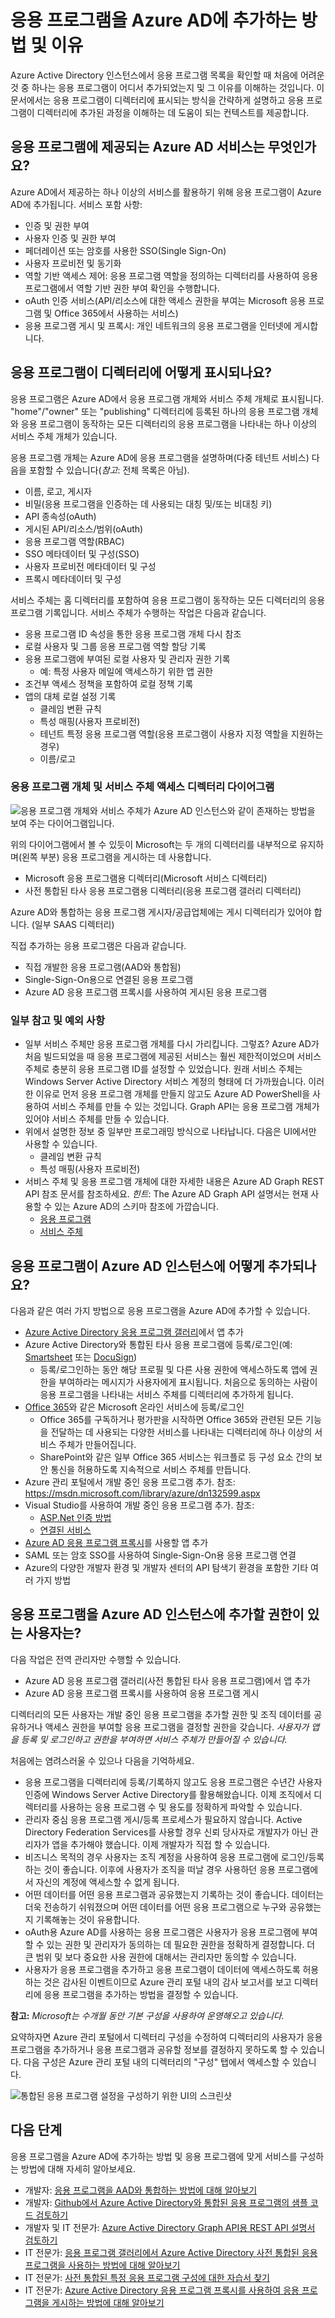 <properties
   pageTitle="Azure Active Directory에 응용 프로그램을 추가하는 방법입니다."
   description="이 문서에서는 Azure Active Directory의 인스턴스에 응용 프로그램을 추가하는 방법을 설명합니다."
   services="active-directory"
   documentationCenter=""
   authors="shoatman"
   manager="kbrint"
   editor=""/>

   <tags
      ms.service="active-directory"
      ms.devlang="na"
      ms.topic="article"
      ms.tgt_pltfrm="na"
      ms.workload="identity"
      ms.date="07/30/2015"
      ms.author="shoatman"/>

# 응용 프로그램을 Azure AD에 추가하는 방법 및 이유

Azure Active Directory 인스턴스에서 응용 프로그램 목록을 확인할 때 처음에 어려운 것 중 하나는 응용 프로그램이 어디서 추가되었는지 및 그 이유를 이해하는 것입니다. 이 문서에서는 응용 프로그램이 디렉터리에 표시되는 방식을 간략하게 설명하고 응용 프로그램이 디렉터리에 추가된 과정을 이해하는 데 도움이 되는 컨텍스트를 제공합니다.

## 응용 프로그램에 제공되는 Azure AD 서비스는 무엇인가요?

Azure AD에서 제공하는 하나 이상의 서비스를 활용하기 위해 응용 프로그램이 Azure AD에 추가됩니다. 서비스 포함 사항:

* 인증 및 권한 부여
* 사용자 인증 및 권한 부여
* 페더레이션 또는 암호를 사용한 SSO(Single Sign-On)
* 사용자 프로비전 및 동기화
* 역할 기반 액세스 제어: 응용 프로그램 역할을 정의하는 디렉터리를 사용하여 응용 프로그램에서 역할 기반 권한 부여 확인을 수행합니다.
* oAuth 인증 서비스(API/리소스에 대한 액세스 권한을 부여는 Microsoft 응용 프로그램 및 Office 365에서 사용하는 서비스)
* 응용 프로그램 게시 및 프록시: 개인 네트워크의 응용 프로그램을 인터넷에 게시합니다.

## 응용 프로그램이 디렉터리에 어떻게 표시되나요?

응용 프로그램은 Azure AD에서 응용 프로그램 개체와 서비스 주체 개체로 표시됩니다. "home"/"owner" 또는 "publishing" 디렉터리에 등록된 하나의 응용 프로그램 개체와 응용 프로그램이 동작하는 모든 디렉터리의 응용 프로그램을 나타내는 하나 이상의 서비스 주체 개체가 있습니다.

응용 프로그램 개체는 Azure AD에 응용 프로그램을 설명하며(다중 테넌트 서비스) 다음을 포함할 수 있습니다(*참고*: 전체 목록은 아님).

* 이름, 로고, 게시자
* 비밀(응용 프로그램을 인증하는 데 사용되는 대칭 및/또는 비대칭 키)
* API 종속성(oAuth)
* 게시된 API/리소스/범위(oAuth)
* 응용 프로그램 역할(RBAC)
* SSO 메타데이터 및 구성(SSO)
* 사용자 프로비전 메타데이터 및 구성
* 프록시 메타데이터 및 구성

서비스 주체는 홈 디렉터리를 포함하여 응용 프로그램이 동작하는 모든 디렉터리의 응용 프로그램 기록입니다. 서비스 주체가 수행하는 작업은 다음과 같습니다.

* 응용 프로그램 ID 속성을 통한 응용 프로그램 개체 다시 참조
* 로컬 사용자 및 그룹 응용 프로그램 역할 할당 기록
* 응용 프로그램에 부여된 로컬 사용자 및 관리자 권한 기록
    * 예: 특정 사용자 메일에 액세스하기 위한 앱 권한
* 조건부 액세스 정책을 포함하여 로컬 정책 기록
* 앱의 대체 로컬 설정 기록
    * 클레임 변환 규칙
    * 특성 매핑(사용자 프로비전)
    * 테넌트 특정 응용 프로그램 역할(응용 프로그램이 사용자 지정 역할을 지원하는 경우)
    * 이름/로고

### 응용 프로그램 개체 및 서비스 주체 액세스 디렉터리 다이어그램

![응용 프로그램 개체와 서비스 주체가 Azure AD 인스턴스와 같이 존재하는 방법을 보여 주는 다이어그램입니다.][apps_service_principals_directory]

위의 다이어그램에서 볼 수 있듯이 Microsoft는 두 개의 디렉터리를 내부적으로 유지하며(왼쪽 부분) 응용 프로그램을 게시하는 데 사용합니다.

* Microsoft 응용 프로그램용 디렉터리(Microsoft 서비스 디렉터리)
* 사전 통합된 타사 응용 프로그램용 디렉터리(응용 프로그램 갤러리 디렉터리)

Azure AD와 통합하는 응용 프로그램 게시자/공급업체에는 게시 디렉터리가 있어야 합니다. (일부 SAAS 디렉터리)

직접 추가하는 응용 프로그램은 다음과 같습니다.

* 직접 개발한 응용 프로그램(AAD와 통합됨)
* Single-Sign-On용으로 연결된 응용 프로그램
* Azure AD 응용 프로그램 프록시를 사용하여 게시된 응용 프로그램

### 일부 참고 및 예외 사항

* 일부 서비스 주체만 응용 프로그램 개체를 다시 가리킵니다. 그렇죠? Azure AD가 처음 빌드되었을 때 응용 프로그램에 제공된 서비스는 훨씬 제한적이었으며 서비스 주체로 충분히 응용 프로그램 ID를 설정할 수 있었습니다. 원래 서비스 주체는 Windows Server Active Directory 서비스 계정의 형태에 더 가까웠습니다. 이러한 이유로 먼저 응용 프로그램 개체를 만들지 않고도 Azure AD PowerShell을 사용하여 서비스 주체를 만들 수 있는 것입니다. Graph API는 응용 프로그램 개체가 있어야 서비스 주체를 만들 수 있습니다.
* 위에서 설명한 정보 중 일부만 프로그래밍 방식으로 나타납니다. 다음은 UI에서만 사용할 수 있습니다.
    * 클레임 변환 규칙
    * 특성 매핑(사용자 프로비전)
* 서비스 주체 및 응용 프로그램 개체에 대한 자세한 내용은 Azure AD Graph REST API 참조 문서를 참조하세요. *힌트*: The Azure AD Graph API 설명서는 현재 사용할 수 있는 Azure AD의 스키마 참조에 가깝습니다.  
    * [응용 프로그램](https://msdn.microsoft.com/library/azure/dn151677.aspx)
    * [서비스 주체](https://msdn.microsoft.com/library/azure/dn194452.aspx)


## 응용 프로그램이 Azure AD 인스턴스에 어떻게 추가되나요?
다음과 같은 여러 가지 방법으로 응용 프로그램을 Azure AD에 추가할 수 있습니다.

* [Azure Active Directory 응용 프로그램 갤러리](http://azure.microsoft.com/updates/azure-active-directory-over-1000-apps/)에서 앱 추가
* Azure Active Directory와 통합된 타사 응용 프로그램에 등록/로그인(예: [Smartsheet](https://app.smartsheet.com/b/home) 또는 [DocuSign](https://www.docusign.net/member/MemberLogin.aspx))
    * 등록/로그인하는 동안 해당 프로필 및 다른 사용 권한에 액세스하도록 앱에 권한을 부여하라는 메시지가 사용자에게 표시됩니다. 처음으로 동의하는 사람이 응용 프로그램을 나타내는 서비스 주체를 디렉터리에 추가하게 됩니다.
* [Office 365](http://products.office.com/)와 같은 Microsoft 온라인 서비스에 등록/로그인
    * Office 365를 구독하거나 평가판을 시작하면 Office 365와 관련된 모든 기능을 전달하는 데 사용되는 다양한 서비스를 나타내는 디렉터리에 하나 이상의 서비스 주체가 만들어집니다.
    * SharePoint와 같은 일부 Office 365 서비스는 워크플로 등 구성 요소 간의 보안 통신을 허용하도록 지속적으로 서비스 주체를 만듭니다.
* Azure 관리 포털에서 개발 중인 응용 프로그램 추가. 참조: https://msdn.microsoft.com/library/azure/dn132599.aspx
* Visual Studio를 사용하여 개발 중인 응용 프로그램 추가. 참조:
    * [ASP.Net 인증 방법](http://www.asp.net/visual-studio/overview/2013/creating-web-projects-in-visual-studio#orgauthoptions)
    * [연결된 서비스](http://blogs.msdn.com/b/visualstudio/archive/2014/11/19/connecting-to-cloud-services.aspx)
* [Azure AD 응용 프로그램 프록시](https://msdn.microsoft.com/library/azure/dn768219.aspx)를 사용할 앱 추가
* SAML 또는 암호 SSO를 사용하여 Single-Sign-On용 응용 프로그램 연결
* Azure의 다양한 개발자 환경 및 개발자 센터의 API 탐색기 환경을 포함한 기타 여러 가지 방법

## 응용 프로그램을 Azure AD 인스턴스에 추가할 권한이 있는 사용자는?

다음 작업은 전역 관리자만 수행할 수 있습니다.

* Azure AD 응용 프로그램 갤러리(사전 통합된 타사 응용 프로그램)에서 앱 추가
* Azure AD 응용 프로그램 프록시를 사용하여 응용 프로그램 게시

디렉터리의 모든 사용자는 개발 중인 응용 프로그램을 추가할 권한 및 조직 데이터를 공유하거나 액세스 권한을 부여할 응용 프로그램을 결정할 권한을 갖습니다. *사용자가 앱을 등록 및 로그인하고 권한을 부여하면 서비스 주체가 만들어질 수 있습니다.*

처음에는 염려스러울 수 있으나 다음을 기억하세요.

* 응용 프로그램을 디렉터리에 등록/기록하지 않고도 응용 프로그램은 수년간 사용자 인증에 Windows Server Active Directory를 활용해왔습니다. 이제 조직에서 디렉터리를 사용하는 응용 프로그램 수 및 용도를 정확하게 파악할 수 있습니다.
* 관리자 중심 응용 프로그램 게시/등록 프로세스가 필요하지 않습니다. Active Directory Federation Services를 사용할 경우 신뢰 당사자로 개발자가 아닌 관리자가 앱을 추가해야 했습니다. 이제 개발자가 직접 할 수 있습니다.
* 비즈니스 목적의 경우 사용자는 조직 계정을 사용하여 응용 프로그램에 로그인/등록하는 것이 좋습니다. 이후에 사용자가 조직을 떠날 경우 사용하던 응용 프로그램에서 자신의 계정에 액세스할 수 없게 됩니다.
* 어떤 데이터를 어떤 응용 프로그램과 공유했는지 기록하는 것이 좋습니다. 데이터는 더욱 전송하기 쉬워졌으며 어떤 데이터를 어떤 응용 프로그램으로 누구와 공유했는지 기록해놓는 것이 유용합니다.
* oAuth용 Azure AD를 사용하는 응용 프로그램은 사용자가 응용 프로그램에 부여할 수 있는 권한 및 관리자가 동의하는 데 필요한 권한을 정확하게 결정합니다. 더 큰 범위 및 보다 중요한 사용 권한에 대해서는 관리자만 동의할 수 있습니다.
* 사용자가 응용 프로그램을 추가하고 응용 프로그램이 데이터에 액세스하도록 허용하는 것은 감사된 이벤트이므로 Azure 관리 포털 내의 감사 보고서를 보고 디렉터리에 응용 프로그램을 추가하는 방법을 결정할 수 있습니다.

**참고:** *Microsoft는 수개월 동안 기본 구성을 사용하여 운영해오고 있습니다.*

요약하자면 Azure 관리 포털에서 디렉터리 구성을 수정하여 디렉터리의 사용자가 응용 프로그램을 추가하거나 응용 프로그램과 공유할 정보를 결정하지 못하도록 할 수 있습니다. 다음 구성은 Azure 관리 포털 내의 디렉터리의 "구성" 탭에서 액세스할 수 있습니다.

![통합된 응용 프로그램 설정을 구성하기 위한 UI의 스크린샷][app_settings]


<!--Every topic should have next steps and links to the next logical set of content to keep the customer engaged-->
## 다음 단계

응용 프로그램을 Azure AD에 추가하는 방법 및 응용 프로그램에 맞게 서비스를 구성하는 방법에 대해 자세히 알아보세요.

* 개발자: [응용 프로그램을 AAD와 통합하는 방법에 대해 알아보기](https://msdn.microsoft.com/library/azure/dn151122.aspx)
* 개발자: [Github에서 Azure Active Directory와 통합된 응용 프로그램의 샘플 코드 검토하기](https://github.com/AzureADSamples)
* 개발자 및 IT 전문가: [Azure Active Directory Graph API용 REST API 설명서 검토하기](https://msdn.microsoft.com/library/azure/hh974478.aspx)
* IT 전문가: [응용 프로그램 갤러리에서 Azure Active Directory 사전 통합된 응용 프로그램을 사용하는 방법에 대해 알아보기](https://msdn.microsoft.com/library/azure/dn308590.aspx)
* IT 전문가: [사전 통합된 특정 응용 프로그램 구성에 대한 자습서 찾기](https://msdn.microsoft.com/library/azure/dn893637.aspx)
* IT 전문가: [Azure Active Directory 응용 프로그램 프록시를 사용하여 응용 프로그램을 게시하는 방법에 대해 알아보기](https://msdn.microsoft.com/library/azure/dn768219.aspx)

<!--Image references-->
[apps_service_principals_directory]: media/active-directory-how-applications-are-added/HowAppsAreAddedToAAD.jpg
[app_settings]: media/active-directory-how-applications-are-added/IntegratedAppSettings.jpg

<!---HONumber=Oct15_HO3-->